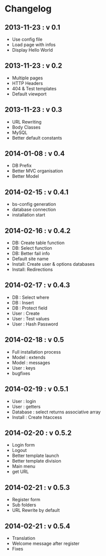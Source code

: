Changelog
===========

2013-11-23 : v 0.1
---

* Use config file
* Load page with infos
* Display Hello World

2013-11-23 : v 0.2
---

* Multiple pages
* HTTP Headers
* 404 & Test templates
* Default viewport

2013-11-23 : v 0.3
---

* URL Rewriting
* Body Classes
* MySQL
* Better default constants

2014-01-08 : v 0.4
---

* DB Prefix
* Better MVC organisation
* Better Model

2014-02-15 : v 0.4.1
---

* bs-config generation
* database connection
* installation start

2014-02-16 : v 0.4.2
---

* DB: Create table function
* DB: Select function
* DB: Better fail info
* Default site name
* Install: Create user & options databases
* Install: Redirections

2014-02-17 : v 0.4.3
---

* DB : Select where
* DB : Insert
* DB : Protect field
* User : Create
* User : Test values
* User : Hash Password

2014-02-18 : v 0.5
---

* Full installation process
* Model : extends
* Model : messages
* User : keys
* bugfixes

2014-02-19 : v 0.5.1
---

* User : login
* User : getters
* Database : select returns associative array
* Install : Create htaccess

2014-02-20 : v 0.5.2
---

* Login form
* Logout
* Better template launch
* Better template division
* Main menu
* get URL

2014-02-21 : v 0.5.3
---

* Register form
* Sub folders
* URL Rewrite by default

2014-02-21 : v 0.5.4
---

* Translation
* Welcome message after register
* Fixes